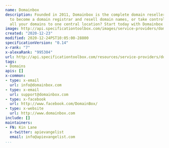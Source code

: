 ```yaml
---
name: Domainbox
description: Founded in 2011, Domainbox is the complete domain reseller package. Want
  to become a domain registrar and resell domain names, or take control and consolidate
  all your domains to one central location? Start today with Domainbox!
image: http://api.specificationtoolbox.com/images/service-providers/domainbox.jpg
created: "2020-12-23"
modified: 2020-12-24PST10:05:00-28800
specificationVersion: "0.14"
x-rank: "7"
x-alexaRank: "995304"
url: http://api.specificationtoolbox.com/resources/service-providers/domainbox/
tags:
- Domains
apis: []
x-common:
- type: x-email
  url: info@domainbox.com
- type: x-email
  url: support@domainbox.com
- type: x-facebook
  url: http://www.facebook.com/DomainBox/
- type: x-website
  url: http://www.domainbox.com
include: []
maintainers:
- FN: Kin Lane
  x-twitter: apievangelist
  email: info@apievangelist.com
...
```

